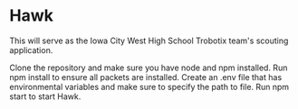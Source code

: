 # Hawk
This will serve as the Iowa City West High School Trobotix team's scouting application.


Clone the repository and make sure you have node and npm installed.
Run npm install to ensure all packets are installed.
Create an .env file that has environmental variables and make sure to specify the path to file.
Run npm start to start Hawk.
